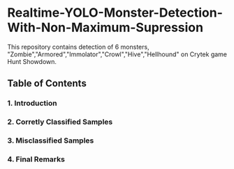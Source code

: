 # Realtime-YOLO-Monster-Detection-With-Non-Maximum-Supression
This repository contains detection of 6 monsters, "Zombie","Armored","Immolator","Crowl","Hive","Hellhound" on Crytek game Hunt Showdown.
## Table of Contents
### 1. Introduction
### 2. Corretly Classified Samples
### 3. Misclassified Samples
### 4. Final Remarks




